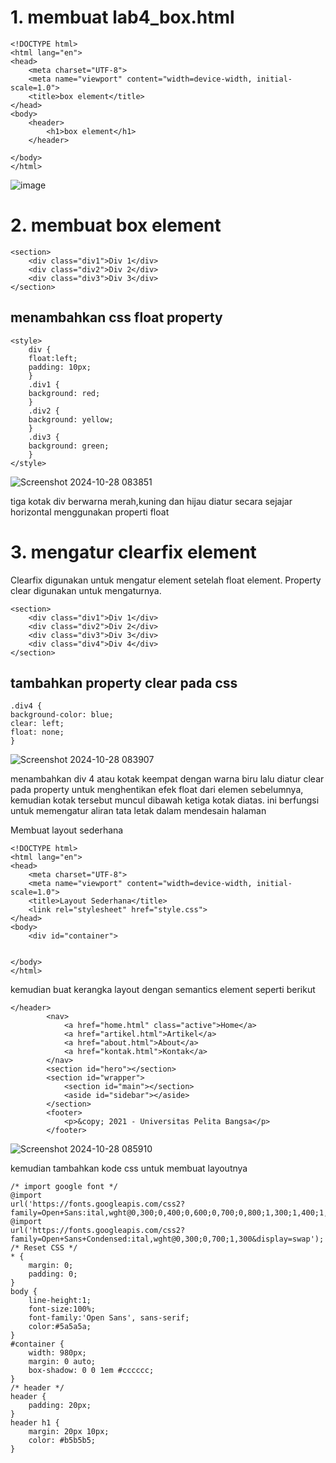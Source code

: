<h1>1. membuat lab4_box.html</h1>

    <!DOCTYPE html>
    <html lang="en">
    <head>
        <meta charset="UTF-8">
        <meta name="viewport" content="width=device-width, initial-scale=1.0">
        <title>box element</title>
    </head>
    <body>
        <header>
            <h1>box element</h1>
        </header>
    
    </body>
    </html>

![image](https://github.com/user-attachments/assets/587a8bcb-e59d-4e8f-97cc-cc75b547b202)


<h1>2. membuat box element</h1>

    <section>
        <div class="div1">Div 1</div>
        <div class="div2">Div 2</div>
        <div class="div3">Div 3</div>
    </section>

<h2>menambahkan css float property</h2>

    <style>
        div {
        float:left;
        padding: 10px;
        }
        .div1 {
        background: red;
        }
        .div2 {
        background: yellow;
        }
        .div3 {
        background: green;
        }
    </style>

![Screenshot 2024-10-28 083851](https://github.com/user-attachments/assets/add54b8c-33c6-4d11-9d26-ae6ad74c6097)


tiga kotak div berwarna merah,kuning dan hijau diatur secara sejajar horizontal
menggunakan properti float

<h1>3. mengatur clearfix element</h1>
Clearfix digunakan untuk mengatur element setelah float element. Property clear digunakan untuk
mengaturnya.

    <section>
        <div class="div1">Div 1</div>
        <div class="div2">Div 2</div>
        <div class="div3">Div 3</div>
        <div class="div4">Div 4</div>
    </section>
    
<h2>tambahkan property clear pada css</h2>

    .div4 {
    background-color: blue;
    clear: left;
    float: none;
    }
    

![Screenshot 2024-10-28 083907](https://github.com/user-attachments/assets/e797c823-6a58-4c5f-89db-9a26efae934e)



menambahkan div 4 atau kotak keempat dengan warna biru lalu diatur clear pada property 
untuk menghentikan efek float dari elemen sebelumnya, kemudian kotak tersebut muncul
dibawah ketiga kotak diatas. ini berfungsi untuk memengatur aliran tata letak dalam
mendesain halaman

Membuat layout sederhana

    <!DOCTYPE html>
    <html lang="en">
    <head>
        <meta charset="UTF-8">
        <meta name="viewport" content="width=device-width, initial-scale=1.0">
        <title>Layout Sederhana</title>
        <link rel="stylesheet" href="style.css">
    </head>
    <body>
        <div id="container">
    
        
    </body>
    </html>
kemudian buat kerangka layout dengan semantics element seperti berikut

    </header>
            <nav>  
                <a href="home.html" class="active">Home</a>
                <a href="artikel.html">Artikel</a>
                <a href="about.html">About</a>
                <a href="kontak.html">Kontak</a>
            </nav>
            <section id="hero"></section>
            <section id="wrapper">
                <section id="main"></section>
                <aside id="sidebar"></aside>
            </section>
            <footer>
                <p>&copy; 2021 - Universitas Pelita Bangsa</p>
            </footer>   
            
![Screenshot 2024-10-28 085910](https://github.com/user-attachments/assets/9f0e1075-cb4f-4591-8604-fac89039e76c)

kemudian tambahkan kode css untuk membuat layoutnya

    /* import google font */
    @import
    url('https://fonts.googleapis.com/css2?family=Open+Sans:ital,wght@0,300;0,400;0,600;0,700;0,800;1,300;1,400;1,600;1,700;1,800&display=swap');
    @import
    url('https://fonts.googleapis.com/css2?family=Open+Sans+Condensed:ital,wght@0,300;0,700;1,300&display=swap');
    /* Reset CSS */
    * {
        margin: 0;
        padding: 0;
    }
    body {
        line-height:1;
        font-size:100%;
        font-family:'Open Sans', sans-serif;
        color:#5a5a5a;
    }
    #container {
        width: 980px;
        margin: 0 auto;
        box-shadow: 0 0 1em #cccccc;
    }
    /* header */
    header {
        padding: 20px;
    }
    header h1 {
        margin: 20px 10px;
        color: #b5b5b5;
    }

